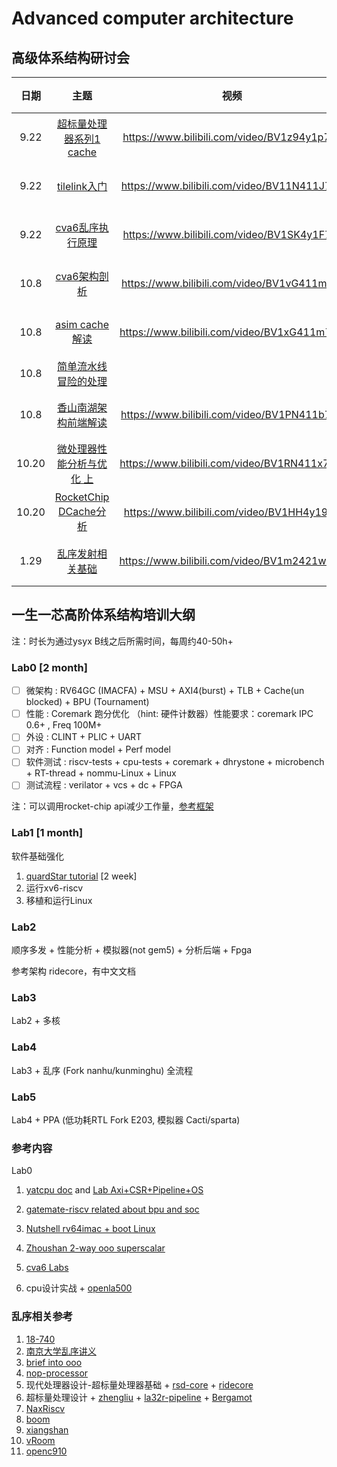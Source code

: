 # Advanced computer architecture


## 高级体系结构研讨会

| 日期 |                             主题                             |                    视频                     |  成员  |
| :--: | :----------------------------------------------------------: | :-----------------------------------------: | :----: |
| 9.22 |    [超标量处理器系列1 cache](./超标量处理器设计/cache.md)    | https://www.bilibili.com/video/BV1z94y1p7kc | 段震伟 |
| 9.22 | [tilelink入门](https://sagca6ucd2p.feishu.cn/docx/TbABd17ZYoryH8xpWNHcyL73noe) | https://www.bilibili.com/video/BV11N411J7Ty | 丁庆辰 |
| 9.22 |         [cva6乱序执行原理](cva6/cva6乱序执行原理.md)         | https://www.bilibili.com/video/BV1SK4y1F76t | 李子龙 |
| 10.8 |    [cva6架构剖析](./cva6/cva6.md)                | https://www.bilibili.com/video/BV1vG411m7Ft   |唐德宇 |
| 10.8 |    [asim cache解读](./asim/asim.md)              | https://www.bilibili.com/video/BV1xG411m75R  | 朱子谦 |
| 10.8 |    [简单流水线冒险的处理](https://sxl2g9eu0e.feishu.cn/docx/Cy70dffCHonymfxw906cxTNsnnp)              |         | 王京 |
| 10.8 | [香山南湖架构前端解读](./xiangshan/frontend.pdf) |https://www.bilibili.com/video/BV1PN411b7od | 蒋晓天 |
| 10.20 | [微处理器性能分析与优化 上](loongson/微处理器性能分析与优化.md) |https://www.bilibili.com/video/BV1RN411x7MF | 段震伟 |
| 10.20 | [RocketChip DCache分析](rocketchip/Rocket-DCache.pdf) |https://www.bilibili.com/video/BV1HH4y197jt | 丁庆辰 |
| 1.29 | [乱序发射相关基础](./超标量处理器设计/issue_basis.pdf) |https://www.bilibili.com/video/BV1m2421w7tm | 刘汉章 |



## 一生一芯高阶体系结构培训大纲

注：时长为通过ysyx B线之后所需时间，每周约40-50h+

### Lab0 [2 month]

- [ ] 微架构 : RV64GC (IMACFA) + MSU + AXI4(burst) + TLB + Cache(un blocked) + BPU (Tournament)
- [ ] 性能 : Coremark 跑分优化 （hint: 硬件计数器）性能要求：coremark IPC 0.6+ , Freq 100M+
- [ ] 外设 : CLINT + PLIC + UART
- [ ] 对齐 : Function model + Perf model
- [ ] 软件测试 : riscv-tests + cpu-tests + coremark + dhrystone + microbench + RT-thread + nommu-Linux + Linux
- [ ] 测试流程 : verilator + vcs + dc + FPGA

注：可以调用rocket-chip api减少工作量，[参考框架](https://github.com/arch-simulator-sig/chisel-env)


### Lab1 [1 month]
软件基础强化
1. [quardStar tutorial](https://github.com/arch-simulator-sig/quard-star-tutorial-2021) [2 week]
1. 运行xv6-riscv
1. 移植和运行Linux

### Lab2
顺序多发 + 性能分析 + 模拟器(not gem5) + 分析后端 + Fpga

参考架构 ridecore，有中文文档

### Lab3
Lab2 + 多核

### Lab4 
Lab3 + 乱序 (Fork nanhu/kunminghu) 全流程


### Lab5
Lab4 + PPA (低功耗RTL Fork E203, 模拟器 Cacti/sparta)

### 参考内容

Lab0

1. [yatcpu doc](https://yatcpu.sysu.tech/) and [Lab Axi+CSR+Pipeline+OS](https://github.com/hrpccs/2022-fall-yatcpu-repo)

1. [gatemate-riscv related about bpu and soc](https://github.com/fm4dd/gatemate-riscv)

1. [Nutshell rv64imac + boot Linux](https://github.com/OSCPU/NutShell)

1. [Zhoushan 2-way ooo superscalar](https://github.com/OSCPU-Zhoushan/Zhoushan)

1. [cva6 Labs](https://github.com/sifferman/labs-with-cva6)

1. cpu设计实战 + [openla500](https://gitee.com/loongson-edu/nscscc-openla500)

    

    

### 乱序相关参考

1. [18-740](https://course.ece.cmu.edu/~ece740/f10/doku.php?id=lectures)
1. [南京大学乱序讲义](https://cs.nju.edu.cn/swang/CA_16S/index.htm)
1. [brief into ooo](https://jia.je/tags/#brief-into-ooo)
1. [nop-processor](https://github.com/NOP-Processor/NOP-Core)
1. 现代处理器设计-超标量处理器基础  + [rsd-core](https://github.com/rsd-devel/rsd) + [ridecore](https://github.com/dzwduan/ridecore)
1. 超标量处理设计 + [zhengliu](https://gitee.com/liangliang678/ZhengLiu) + [la32r-pipeline](https://github.com/MaZirui2001/LA32R-pipeline-scala) + [Bergamot](https://github.com/LoveLonelyTime/Bergamot)
1. [NaxRiscv](https://spinalhdl.github.io/NaxRiscv-Rtd/main/NaxRiscv/introduction/index.html)
1. [boom](https://github.com/riscv-boom/riscv-boom)
1. [xiangshan](https://github.com/OpenXiangShan/XiangShan)
1. [vRoom](https://github.com/MoonbaseOtago/vroom)
1. [openc910](https://github.com/T-head-Semi/openc910) 

